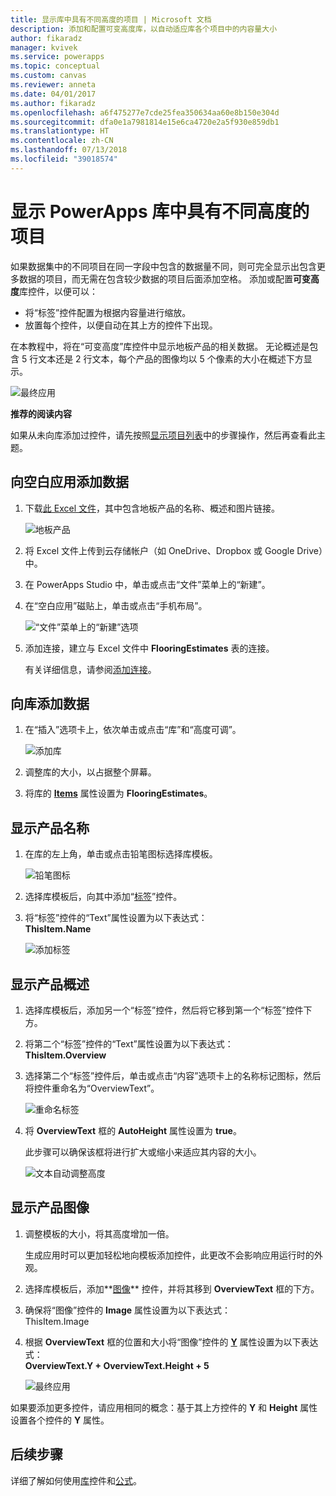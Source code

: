 ```yaml
---
title: 显示库中具有不同高度的项目 | Microsoft 文档
description: 添加和配置可变高度库，以自动适应库各个项目中的内容量大小
author: fikaradz
manager: kvivek
ms.service: powerapps
ms.topic: conceptual
ms.custom: canvas
ms.reviewer: anneta
ms.date: 04/01/2017
ms.author: fikaradz
ms.openlocfilehash: a6f475277e7cde25fea350634aa60e8b150e304d
ms.sourcegitcommit: dfa0e1a7981814e15e6ca4720e2a5f930e859db1
ms.translationtype: HT
ms.contentlocale: zh-CN
ms.lasthandoff: 07/13/2018
ms.locfileid: "39018574"
---
```

# <a name="show-items-of-different-heights-in-a-powerapps-gallery"></a>显示 PowerApps 库中具有不同高度的项目
如果数据集中的不同项目在同一字段中包含的数据量不同，则可完全显示出包含更多数据的项目，而无需在包含较少数据的项目后面添加空格。 添加或配置**可变高度**库控件，以便可以：

* 将“标签”控件配置为根据内容量进行缩放。
* 放置每个控件，以便自动在其上方的控件下出现。

在本教程中，将在“可变高度”库控件中显示地板产品的相关数据。 无论概述是包含 5 行文本还是 2 行文本，每个产品的图像均以 5 个像素的大小在概述下方显示。

![最终应用](./media/gallery-dynamic-sizing/dynamic-app.png)

**推荐的阅读内容**

如果从未向库添加过控件，请先按照[显示项目列表](add-gallery.md)中的步骤操作，然后再查看此主题。

## <a name="add-data-to-a-blank-app"></a>向空白应用添加数据
1. 下载[此 Excel 文件](https://az787822.vo.msecnd.net/documentation/get-started-from-data/FlooringEstimates.xlsx)，其中包含地板产品的名称、概述和图片链接。

    ![地板产品](./media/gallery-dynamic-sizing/flooring-products.png)

2. 将 Excel 文件上传到云存储帐户（如 OneDrive、Dropbox 或 Google Drive）中。

3. 在 PowerApps Studio 中，单击或点击“文件”菜单上的“新建”。

4. 在“空白应用”磁贴上，单击或点击“手机布局”。

    ![“文件”菜单上的“新建”选项](./media/gallery-dynamic-sizing/blank-app.png)

5. 添加连接，建立与 Excel 文件中 **FlooringEstimates** 表的连接。

    有关详细信息，请参阅[添加连接](add-data-connection.md)。

## <a name="add-data-to-a-gallery"></a>向库添加数据
1. 在“插入”选项卡上，依次单击或点击“库”和“高度可调”。

    ![添加库](./media/gallery-dynamic-sizing/add-flexible.png)
2. 调整库的大小，以占据整个屏幕。

3. 将库的 **[Items](controls/properties-core.md)** 属性设置为 **FlooringEstimates**。

## <a name="show-the-product-names"></a>显示产品名称
1. 在库的左上角，单击或点击铅笔图标选择库模板。

    ![铅笔图标](./media/gallery-dynamic-sizing/edit-template.png)

2. 选择库模板后，向其中添加“[标签](controls/control-text-box.md)”控件。

3. 将“标签”控件的“Text”属性设置为以下表达式：<br>
   **ThisItem.Name**

    ![添加标签](./media/gallery-dynamic-sizing/add-text-box.png)

## <a name="show-the-product-overviews"></a>显示产品概述
1. 选择库模板后，添加另一个“标签”控件，然后将它移到第一个“标签”控件下方。  

2. 将第二个“标签”控件的“Text”属性设置为以下表达式：<br> **ThisItem.Overview**

3. 选择第二个“标签”控件后，单击或点击“内容”选项卡上的名称标记图标，然后将控件重命名为“OverviewText”。

    ![重命名标签](./media/gallery-dynamic-sizing/rename-text-box.png)

4. 将 **OverviewText** 框的 **AutoHeight** 属性设置为 **true**。

    此步骤可以确保该框将进行扩大或缩小来适应其内容的大小。

      ![文本自动调整高度](./media/gallery-dynamic-sizing/autoheight-text.png)

## <a name="show-the-product-images"></a>显示产品图像
1. 调整模板的大小，将其高度增加一倍。

    生成应用时可以更加轻松地向模板添加控件，此更改不会影响应用运行时的外观。

2. 选择库模板后，添加**[图像](controls/control-image.md)** 控件，并将其移到 **OverviewText** 框的下方。

3. 确保将“图像”控件的 **Image** 属性设置为以下表达式：<br>
    ThisItem.Image

4. 根据 **OverviewText** 框的位置和大小将“图像”控件的 **[Y](controls/properties-core.md)** 属性设置为以下表达式：
   <br>**OverviewText.Y + OverviewText.Height + 5**

    ![最终应用](./media/gallery-dynamic-sizing/final-app.png)

如果要添加更多控件，请应用相同的概念：基于其上方控件的 **Y** 和 **Height** 属性设置各个控件的 **Y** 属性。

## <a name="next-steps"></a>后续步骤
详细了解如何使用[库](working-with-forms.md)控件和[公式](working-with-formulas.md)。
